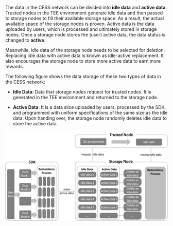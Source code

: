 The data in the CESS network can be divided into **idle data** and **active data**. Trusted nodes in the TEE environment generate idle data and then passed to storage nodes to fill their available storage space. As a result, the actual available space of the storage nodes is proven. Active data is the data uploaded by users, which is processed and ultimately stored in storage nodes. Once a storage node stores the (user) active data, the data status is changed to **active**.

Meanwhile, idle data of the storage node needs to be selected for deletion. Replacing idle data with active data is known as idle-active replacement. It also encourages the storage node to store more active data to earn more rewards.

The following figure shows the data storage of these two types of data in the CESS network:

- **Idle Data**: Data that storage nodes request for trusted nodes. It is generated in the TEE environment and returned to the storage node.

- **Active Data**: It is a data slice uploaded by users, processed by the SDK, and programmed with uniform specifications of the same size as the idle data. Upon handing over, the storage node randomly deletes idle data to store the active data.


![Idle Active Replacement](../../assets/ref/in-depth-feat/isr/idle-active-01.png)
